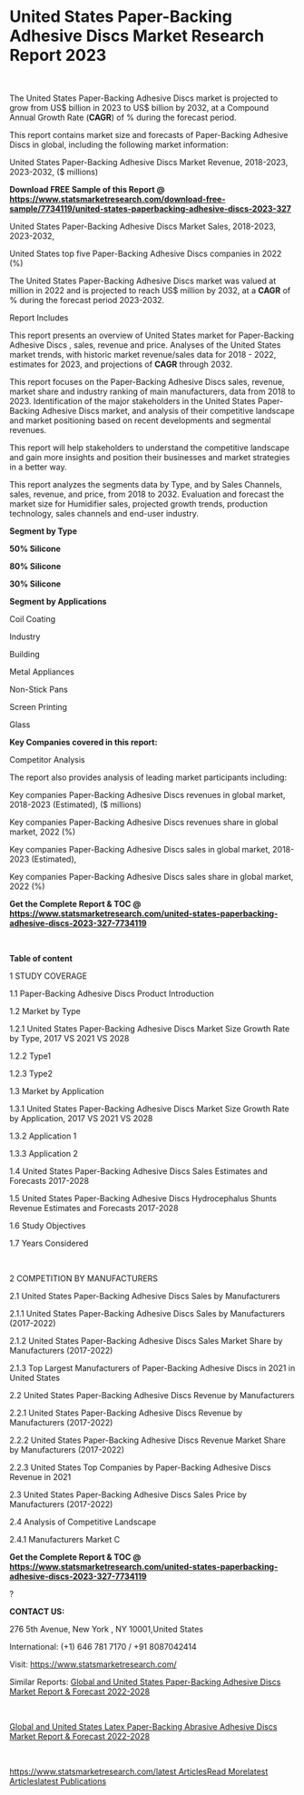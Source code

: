<h1>United States Paper-Backing Adhesive Discs Market Research Report 2023</h1><br/><p>The United States Paper-Backing Adhesive Discs market is projected to grow from US$ billion in 2023 to US$ billion by 2032, at a Compound Annual Growth Rate (<strong>CAGR</strong>) of % during the forecast period.</p>
 
 
 
 <p>This report contains market size and forecasts of Paper-Backing Adhesive Discs in global, including the following market information:</p>
 
 
 
 <p>United States Paper-Backing Adhesive Discs Market Revenue, 2018-2023, 2023-2032, ($ millions)</p>
 
 
 
 <p><strong>Download FREE Sample of this Report @ <a href="https://www.statsmarketresearch.com/download-free-sample/7734119/united-states-paperbacking-adhesive-discs-2023-327">https://www.statsmarketresearch.com/download-free-sample/7734119/united-states-paperbacking-adhesive-discs-2023-327</a></strong></p>
 
 
 
 <p>United States Paper-Backing Adhesive Discs Market Sales, 2018-2023, 2023-2032,</p>
 
 
 
 <p>United States top five Paper-Backing Adhesive Discs companies in 2022 (%)</p>
 
 
 
 <p>The United States Paper-Backing Adhesive Discs market was valued at million in 2022 and is projected to reach US$ million by 2032, at a <strong>CAGR</strong> of % during the forecast period 2023-2032.</p>
 
 
 
 <p>Report Includes</p>
 
 
 
 <p>This report presents an overview of United States market for Paper-Backing Adhesive Discs , sales, revenue and price. Analyses of the United States market trends, with historic market revenue/sales data for 2018 - 2022, estimates for 2023, and projections of <strong>CAGR</strong> through 2032.</p>
 
 
 
 <p>This report focuses on the Paper-Backing Adhesive Discs sales, revenue, market share and industry ranking of main manufacturers, data from 2018 to 2023. Identification of the major stakeholders in the United States Paper-Backing Adhesive Discs market, and analysis of their competitive landscape and market positioning based on recent developments and segmental revenues.</p>
 
 
 
 <p>This report will help stakeholders to understand the competitive landscape and gain more insights and position their businesses and market strategies in a better way.</p>
 
 
 
 <p>This report analyzes the segments data by Type, and by Sales Channels, sales, revenue, and price, from 2018 to 2032. Evaluation and forecast the market size for Humidifier sales, projected growth trends, production technology, sales channels and end-user industry.</p>
 
 
 
 <p><strong>Segment by Type</strong></p>
 
 
 
 <p><strong>50% Silicone</strong></p>
 
 
 
 <p><strong>80% Silicone</strong></p>
 
 
 
 <p><strong>30% Silicone</strong></p>
 
 
 
 <p><strong>Segment <strong><strong>by Applications</strong></strong></strong></p>
 
 
 
 <p>Coil Coating</p>
 
 
 
 <p>Industry</p>
 
 
 
 <p>Building</p>
 
 
 
 <p>Metal Appliances</p>
 
 
 
 <p>Non-Stick Pans</p>
 
 
 
 <p>Screen Printing</p>
 
 
 
 <p>Glass</p>
 
 
 
 <p><strong>Key Companies covered in this report:</strong></p>
 
 
 
 <p>Competitor Analysis</p>
 
 
 
 <p>The report also provides analysis of leading market participants including:</p>
 
 
 
 <p>Key companies Paper-Backing Adhesive Discs revenues in global market, 2018-2023 (Estimated), ($ millions)</p>
 
 
 
 <p>Key companies Paper-Backing Adhesive Discs revenues share in global market, 2022 (%)</p>
 
 
 
 <p>Key companies Paper-Backing Adhesive Discs sales in global market, 2018-2023 (Estimated),</p>
 
 
 
 <p>Key companies Paper-Backing Adhesive Discs sales share in global market, 2022 (%)</p>
 
 
 
 <div><b>Get the Complete Report & TOC @ <a href="https://www.statsmarketresearch.com/united-states-paperbacking-adhesive-discs-2023-327-7734119">https://www.statsmarketresearch.com/united-states-paperbacking-adhesive-discs-2023-327-7734119</a></b></div>
 
 
 
 <p><br />
 
 <b>Table of content</b></p>
 
 
 
 <p>1 STUDY COVERAGE<br />
 
 1.1 Paper-Backing Adhesive Discs Product Introduction<br />
 
 1.2 Market by Type<br />
 
 1.2.1 United States Paper-Backing Adhesive Discs Market Size Growth Rate by Type, 2017 VS 2021 VS 2028<br />
 
 1.2.2 Type1<br />
 
 1.2.3 Type2<br />
 
 1.3 Market by Application<br />
 
 1.3.1 United States Paper-Backing Adhesive Discs Market Size Growth Rate by Application, 2017 VS 2021 VS 2028<br />
 
 1.3.2 Application 1<br />
 
 1.3.3 Application 2<br />
 
 1.4 United States Paper-Backing Adhesive Discs Sales Estimates and Forecasts 2017-2028<br />
 
 1.5 United States Paper-Backing Adhesive Discs Hydrocephalus Shunts Revenue Estimates and Forecasts 2017-2028<br />
 
 1.6 Study Objectives<br />
 
 1.7 Years Considered<br />
 
 <br />
 
 2 COMPETITION BY MANUFACTURERS<br />
 
 2.1 United States Paper-Backing Adhesive Discs Sales by Manufacturers<br />
 
 2.1.1 United States Paper-Backing Adhesive Discs Sales by Manufacturers (2017-2022)<br />
 
 2.1.2 United States Paper-Backing Adhesive Discs Sales Market Share by Manufacturers (2017-2022)<br />
 
 2.1.3 Top Largest Manufacturers of Paper-Backing Adhesive Discs in 2021 in United States<br />
 
 2.2 United States Paper-Backing Adhesive Discs Revenue by Manufacturers<br />
 
 2.2.1 United States Paper-Backing Adhesive Discs Revenue by Manufacturers (2017-2022)<br />
 
 2.2.2 United States Paper-Backing Adhesive Discs Revenue Market Share by Manufacturers (2017-2022)<br />
 
 2.2.3 United States Top Companies by Paper-Backing Adhesive Discs Revenue in 2021<br />
 
 2.3 United States Paper-Backing Adhesive Discs Sales Price by Manufacturers (2017-2022)<br />
 
 2.4 Analysis of Competitive Landscape<br />
 
 2.4.1 Manufacturers Market C</p>
 
 
 
 <div><b>Get the Complete Report & TOC @ <a href="https://www.statsmarketresearch.com/united-states-paperbacking-adhesive-discs-2023-327-7734119">https://www.statsmarketresearch.com/united-states-paperbacking-adhesive-discs-2023-327-7734119</a></b></div>
 
 
 
 <p>? </p>
 
 
 
 <p><b>CONTACT US:</b><br />
 
 276 5th Avenue, New York , NY 10001,United States<br />
 
 International: (+1) 646 781 7170 / +91 8087042414<br />
 
 Visit: <a href="https://www.statsmarketresearch.com/">https://www.statsmarketresearch.com/</a><br />
 
 Similar Reports: <a href="https://www.statsmarketresearch.com/united-states-paperbacking-adhesive-discs-2023-327-7734119">Global and United States Paper-Backing Adhesive Discs Market Report & Forecast 2022-2028</a><br />
 
 <br />
 
 <a href="https://www.statsmarketresearch.com/united-states-paperbacking-adhesive-discs-2023-327-7734119">Global and United States Latex Paper-Backing Abrasive Adhesive Discs Market Report & Forecast 2022-2028</a><br />
 
 <br />
 
 <a href="https://gyeongbokgung.com">https://www.statsmarketresearch.com/</a><a href="https://hallyeomaritime.com">latest Articles</a><a href="https://jingwansa.com">Read More</a><a href="https://nguoiviet.jp/">latest Articles</a><a href="https://www.intelmarketresearch.com/">latest Publications</a></p>